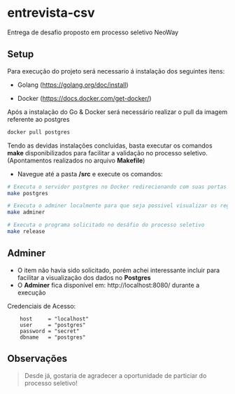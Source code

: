 # entrevista-csv

Entrega de desafio proposto em processo seletivo NeoWay

## Setup

Para execução do projeto será necessario á instalação dos seguintes itens:

- Golang (https://golang.org/doc/install)

- Docker (https://docs.docker.com/get-docker/)

Após a instalação do Go & Docker será necessário realizar o pull da imagem referente ao postgres

```bash
docker pull postgres
```

Tendo as devidas instalações concluidas, basta executar os comandos **make** disponibilizados para facilitar a validação no processo seletivo. (Apontamentos realizados no arquivo **Makefile**)

- Navegue até a pasta **/src** e execute os comandos:
```bash
# Executa o servidor postgres no Docker redirecionando com suas portas locais
make postgres

# Executa o adminer localmente para que seja possivel visualizar os registros da tabela
make adminer

# Executa o programa solicitado no desáfio do processo seletivo
make release
```
## Adminer

- O item não havia sido solicitado, porém achei interessante incluir para facilitar a visualização dos dados no **Postgres**
- O **Adminer** fica disponível em: http://localhost:8080/ durante a execução 

Credenciais de Acesso:

```
	host     = "localhost"
	user     = "postgres"
	password = "secret"
	dbname   = "postgres"
```

## Observações

> Desde já, gostaria de agradecer a oportunidade de particiar do processo seletivo!

